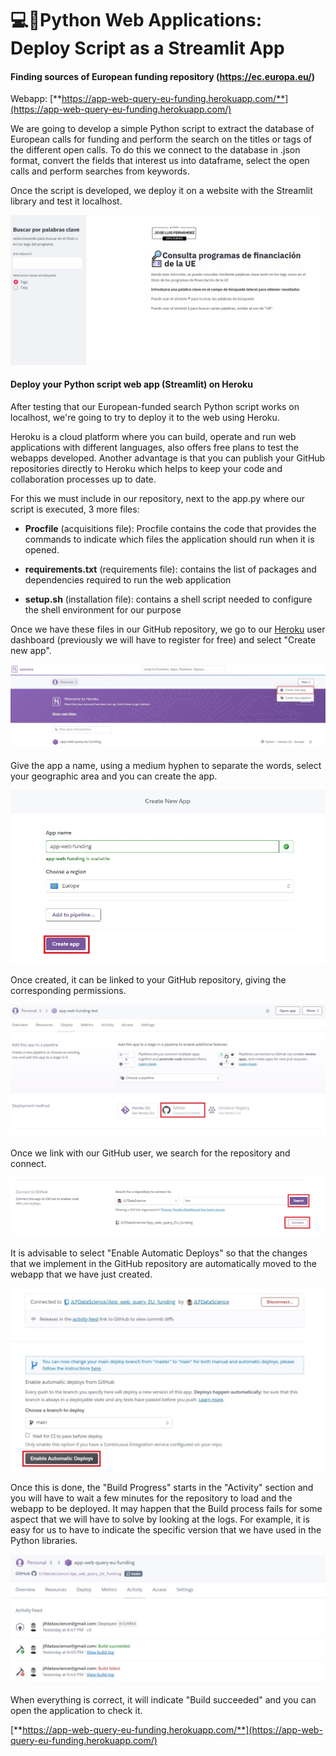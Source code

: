 # 💻🔗Python Web Applications: Deploy Script as a Streamlit App
#### Finding sources of European funding repository (https://ec.europa.eu/)

Webapp: [**https://app-web-query-eu-funding.herokuapp.com/**](https://app-web-query-eu-funding.herokuapp.com/)

We are going to develop a simple Python script to extract the database of European calls for funding and perform the search on the titles or tags of the different open calls.
To do this we connect to the database in .json format, convert the fields that interest us into dataframe, select the open calls and perform searches from keywords.  

Once the script is developed, we deploy it on a website with the Streamlit library and test it localhost.  

![Deploy Web App in localhost](/image/Web_App_localhost.gif)  

#### Deploy your Python script web app (Streamlit) on Heroku  

After testing that our European-funded search Python script works on localhost, we're going to try to deploy it to the web using Heroku.

Heroku is a cloud platform where you can build, operate and run web applications with different languages, also offers free plans to test the webapps developed.
Another advantage is that you can publish your GitHub repositories directly to Heroku which helps to keep your code and collaboration processes up to date.

For this we must include in our repository, next to the app.py where our script is executed, 3 more files:
* **Procfile** (acquisitions file): Procfile contains the code that provides the commands to indicate which files the application should run when it is opened.

* **requirements.txt** (requirements file): contains the list of packages and dependencies required to run the web application

* **setup.sh** (installation file): contains a shell script needed to configure the shell environment for our purpose  

Once we have these files in our GitHub repository, we go to our [Heroku](https://www.heroku.com/) user dashboard (previously we will have to register for free) and select "Create new app".  

![Create New App](/image/Heroku_New_app.jpg)  

Give the app a name, using a medium hyphen to separate the words, select your geographic area and you can create the app.  

![Create New App](/image/App_name.jpg)  

Once created, it can be linked to your GitHub repository, giving the corresponding permissions.

![Create New App](/image/link_Github.jpg)  

Once we link with our GitHub user, we search for the repository and connect.

![Create New App](/image/link_Github_2.jpg)  

  It is advisable to select "Enable Automatic Deploys" so that the changes that we implement in the GitHub repository are automatically moved to the webapp that we have just created.  

  ![Create New App](/image/link_Github_3.jpg)   

  Once this is done, the "Build Progress" starts in the "Activity" section and you will have to wait a few minutes for the repository to load and the webapp to be deployed. It may happen that the Build process fails for some aspect that we will have to solve by looking at the logs. For example, it is easy for us to have to indicate the specific version that we have used in the Python libraries.  

  ![Create New App](/image/Activity_logs.jpg)  

  When everything is correct, it will indicate "Build succeeded" and you can open the application to check it.

  [**https://app-web-query-eu-funding.herokuapp.com/**](https://app-web-query-eu-funding.herokuapp.com/)
